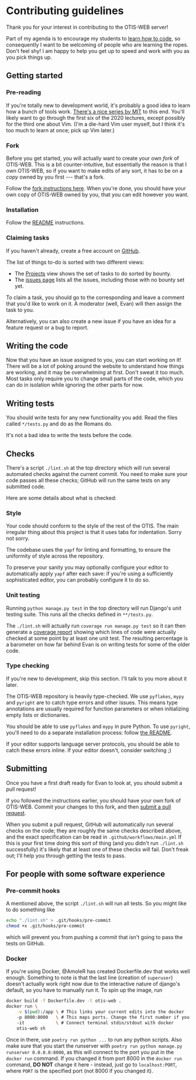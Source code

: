 # Contributing guidelines

Thank you for your interest in contributing to the OTIS-WEB server!

Part of my agenda is to encourage my students to
[learn how to code](https://web.evanchen.cc/techsupport.html),
so consequently I want to be welcoming of people who are learning the ropes.
Don't feel shy! I am happy to help you get up to speed
and work with you as you pick things up.

## Getting started

### Pre-reading

If you're totally new to development world,
it's probably a good idea to learn how a bunch of tools work.
[There's a nice series by MIT](https://missing.csail.mit.edu/) to this end.
You'll likely want to go through the first six of the 2020 lectures,
except possibly for the third one about Vim.
(I'm a die-hard Vim user myself, but I think it's too much to learn at once; pick up Vim later.)

### Fork

Before you get started,
you will actually want to create your own *fork* of OTIS-WEB.
This is a bit counter-intuitive,
but essentially the reason is that I own OTIS-WEB,
so if you want to make edits of any sort,
it has to be on a *copy* owned by you first --- that's a fork.

Follow the
[fork instructions here](https://docs.github.com/en/get-started/quickstart/fork-a-repo).
When you're done, you should have your own copy
of OTIS-WEB owned by you,
that you can edit however you want.

### Installation

Follow the [README](README.md) instructions.

### Claiming tasks

If you haven't already, create a free account on [GitHub](https://github.com/).

The list of things to-do is sorted with two different views:

* The [Projects](https://github.com/vEnhance/otis-web/projects?query=is%3Aopen+sort%3Acreated-asc)
	view shows the set of tasks to do sorted by bounty.
* The [issues page](https://github.com/vEnhance/otis-web/issues)
	lists all the issues, including those with no bounty set yet.

To claim a task, you should go to the corresponding
and leave a comment that you'd like to work on it.
A moderator (well, Evan) will then assign the task to you.

Alternatively, you can also create a new issue if you have
an idea for a feature request or a bug to report.

## Writing the code

Now that you have an issue assigned to you, you can start working on it!
There will be a lot of poking around the website to understand
how things are working, and it may be overwhelming at first.
Don't sweat it too much.
Most tasks only require you to change small parts of the code,
which you can do in isolation while ignoring the other parts for now.

## Writing tests

You should write tests for any new functionality you add.
Read the files called `*/tests.py` and do as the Romans do.

It's not a bad idea to write the tests before the code.

## Checks

There's a script `./lint.sh` at the top directory which will run several
automated checks against the current commit.
You need to make sure your code passes all these checks;
GitHub will run the same tests on any submitted code.

Here are some details about what is checked:

### Style

Your code should conform to the style of the rest of the OTIS.
The main irregular thing about this project is that
it uses tabs for indentation. Sorry not sorry.

The codebase uses the `yapf` for linting and formatting,
to ensure the uniformity of style across the repository.

To preserve your sanity you may optionally configure
your editor to automatically apply `yapf` after each save:
if you're using a sufficiently sophisticated editor,
you can probably configure it to do so.

### Unit testing

Running `python manage.py test` in the top directory will run Django's unit
testing suite. This runs all the checks defined in `**/tests.py`.

The `./lint.sh` will actually run `coverage run manage.py test` so it can then
generate a [coverage report](https://coverage.readthedocs.io/en/6.4.4/) showing
which lines of code were actually checked at some point by at least one unit
test. The resulting percentage is a barometer on how far behind Evan is on
writing tests for some of the older code.

### Type checking

If you're new to development, skip this section.
I'll talk to you more about it later.

The OTIS-WEB repository is heavily type-checked.
We use `pyflakes`, `mypy` and `pyright` are to catch type errors and other
issues. This means type annotations are usually required for function
parameters or when initializing empty lists or dictionaries.

You should be able to use `pyflakes` and `mypy` in pure Python.
To use `pyright`, you'll need to do a separate installation process:
follow [the README](https://github.com/Microsoft/pyright#installation).

If your editor supports language server protocols,
you should be able to catch these errors inline.
If your editor doesn't, consider switching ;)

## Submitting

Once you have a first draft ready for Evan to look at,
you should submit a pull request!

If you followed the instructions earlier,
you should have your own fork of OTIS-WEB.
Commit your changes to this fork,
and then [submit a pull request](https://docs.github.com/en/github/collaborating-with-pull-requests/proposing-changes-to-your-work-with-pull-requests/creating-a-pull-request).

When you submit a pull request,
GitHub will automatically run several checks on the code;
they are roughly the same checks described above,
and the exact specification can be read in `.github/workflows/main.yml`
If this is your first time doing this sort of thing
(and you didn't run `./lint.sh` successfully)
it's likely that at least one of these checks will fail.
Don't freak out; I'll help you through getting the tests to pass.

## For people with some software experience

### Pre-commit hooks

A mentioned above, the script `./lint.sh` will run all tests.
So you might like to do something like

```bash
echo "./lint.sh" > .git/hooks/pre-commit
chmod +x .git/hooks/pre-commit
```

which will prevent you from pushing a commit
that isn't going to pass the tests on GitHub.

### Docker

If you're using Docker, @AmoleR has created Dockerfile.dev that works well enough.
Something to note is that the last line (creation of `superuser`) doesn't actually
work right now due to the interactive nature of django's default, so you have to
manually run it. To spin up the image, run

```sh
docker build -f Dockerfile.dev -t otis-web .
docker run \
	-v $(pwd):/app \ # This links your current edits into the docker
	-p 8000:8000   \ # This maps ports. Change the first number if you wish.
	-it            \ # Connect terminal stdin/stdout with docker
	otis-web sh
```

Once in there, use `poetry run python ...` to run any python scripts. Also make sure
that you start the runserver with `poetry run python manage.py runserver 0.0.0.0:8000`,
as this will connect to the port you put in the `docker run` command. If you changed
it from port 8000 in the `docker run` command, **DO NOT** change it here - instead, just
go to `localhost:PORT`, where `PORT` is the specified port (not 8000 if you changed it).
